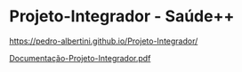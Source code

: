 # Projeto-Integrador - Saúde++


https://pedro-albertini.github.io/Projeto-Integrador/


[Documentação-Projeto-Integrador.pdf](https://github.com/user-attachments/files/17702103/Documentacao-Projeto-Integrador.pdf)
